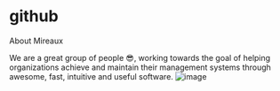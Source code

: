 # github
About Mireaux</p>
We are a great group of people 😎, working towards the goal of helping organizations achieve and maintain their management systems through awesome, fast, intuitive and useful software.
![image](https://user-images.githubusercontent.com/52655824/200469220-304ae716-2c18-474c-810a-ec07dba258a4.png)
